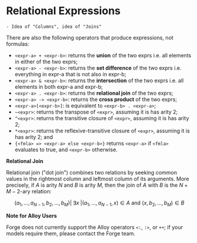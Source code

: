 # Relational Expressions

```admonish danger title="TODO"
- Idea of "Columns", idea of "Joins"
```

There are also the following operators that produce expressions, not formulas:

- `<expr-a> + <expr-b>`: returns the **union** of the two exprs i.e. all elements in either of the two exprs;
- `<expr-a> - <expr-b>`: returns the **set difference** of the two exprs i.e. everything in expr-a that is not also in expr-b;
- `<expr-a> & <expr-b>`: returns the **intersection** of the two exprs i.e. all elements in both expr-a and expr-b;
- `<expr-a> . <expr-b>`: returns the **relational join** of the two exprs;
- `<expr-a> -> <expr-b>`: returns the **cross product** of the two exprs;
- `<expr-a>[<expr-b>]`: is equivalent to `<expr-b> . <expr-a>`;
- `~<expr>`: returns the transpose of `<expr>`, assuming it is has arity 2;
- `^<expr>`: returns the transitive closure of `<expr>`, assuming it is has arity 2;
- `*<expr>`: returns the reflexive-transitive closure of `<expr>`, assuming it is has arity 2; and
- `{<fmla> => <expr-a> else <expr-b>}` returns `<expr-a>` if `<fmla>` evaluates to true, and `<expr-b>` otherwise.

**Relational Join**

Relational join ("dot join") combines two relations by seeking common values in the rightmost column and leftmost column of its arguments. More precisely, if $A$ is arity $N$ and $B$ is arity $M$, then the join of $A$ with $B$ is the $N+M-2$-ary relation:

$${(a_1, ..., a_{N-1}, b_2, ..., b_M) | \;\exists x\; | (a_1, ..., a_{N-1}, x) \in A \text{ and } (x, b_2, ..., b_M) \in B}$$

**Note for Alloy Users**

Forge does not currently support the Alloy operators `<:`, `:>`, or `++`; if your models require them, please contact the Forge team.
